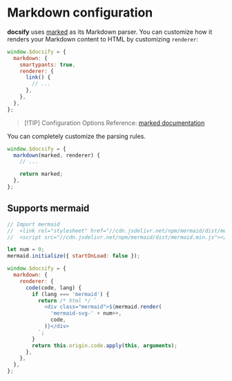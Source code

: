 # Markdown configuration

**docsify** uses [marked](https://github.com/markedjs/marked) as its Markdown parser. You can customize how it renders your Markdown content to HTML by customizing `renderer`:

```js
window.$docsify = {
  markdown: {
    smartypants: true,
    renderer: {
      link() {
        // ...
      },
    },
  },
};
```

> [!TIP] Configuration Options Reference: [marked documentation](https://marked.js.org/#/USING_ADVANCED.md)

You can completely customize the parsing rules.

```js
window.$docsify = {
  markdown(marked, renderer) {
    // ...

    return marked;
  },
};
```

## Supports mermaid

```js
// Import mermaid
//  <link rel="stylesheet" href="//cdn.jsdelivr.net/npm/mermaid/dist/mermaid.min.css">
//  <script src="//cdn.jsdelivr.net/npm/mermaid/dist/mermaid.min.js"></script>

let num = 0;
mermaid.initialize({ startOnLoad: false });

window.$docsify = {
  markdown: {
    renderer: {
      code(code, lang) {
        if (lang === 'mermaid') {
          return /* html */ `
            <div class="mermaid">${mermaid.render(
              'mermaid-svg-' + num++,
              code,
            )}</div>
          `;
        }
        return this.origin.code.apply(this, arguments);
      },
    },
  },
};
```
